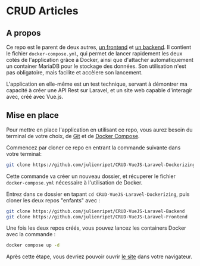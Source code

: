 # CRUD Articles

## A propos

Ce repo est le parent de deux autres, [un frontend](https://github.com/julienripet/CRUD-VueJS-Laravel-Frontend) et [un backend](https://github.com/julienripet/CRUD-VueJS-Laravel-Backend). Il contient le fichier `docker-compose.yml`, qui permet de lancer rapidement les deux cotés de l'application grâce à Docker, ainsi que d'attacher automatiquement un container MariaDB pour le stockage des données. Son utilisation n'est pas obligatoire, mais facilite et accèlere son lancement.

L'application en elle-même est un test technique, servant à démontrer ma capacité à créer une API Rest sur Laravel, et un site web capable d'interagir avec, créé avec Vue.js.

## Mise en place

Pour mettre en place l'application en utilisant ce repo, vous aurez besoin du terminal de votre choix, de [Git](https://git-scm.com/downloads) et de [Docker Compose](https://docs.docker.com/compose/install/).

Commencez par cloner ce repo en entrant la commande suivante dans votre terminal:

```bash
git clone https://github.com/julienripet/CRUD-VueJS-Laravel-Dockerizing
```

Cette commande va créer un nouveau dossier, et récuperer le fichier `docker-compose.yml` nécessaire à l'utilisation de Docker.

Entrez dans ce dossier en tapant `cd CRUD-VueJS-Laravel-Dockerizing`, puis cloner les deux repos "enfants" avec :

```bash
git clone https://github.com/julienripet/CRUD-VueJS-Laravel-Backend
git clone https://github.com/julienripet/CRUD-VueJS-Laravel-Frontend
```

Une fois les deux repos créés, vous pouvez lancez les containers Docker avec la commande :

```bash
docker compose up -d
```

Après cette étape, vous devriez pouvoir ouvrir [le site](http://localhost:8080) dans votre navigateur.
